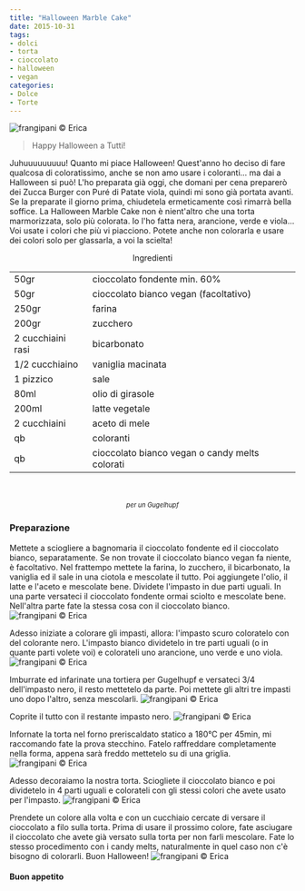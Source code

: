 ```yaml
---
title: "Halloween Marble Cake"
date: 2015-10-31
tags:
- dolci
- torta
- cioccolato
- halloween
- vegan
categories:
- Dolce
- Torte
---
```

![](header.jpg "frangipani © Erica")

> Happy Halloween a Tutti!

Juhuuuuuuuuu! Quanto mi piace Halloween! Quest'anno ho deciso di fare qualcosa di coloratissimo, anche se non amo usare i coloranti... ma dai a Halloween si può! L'ho preparata già oggi, che domani per cena preparerò dei Zucca Burger con Puré di Patate viola, quindi mi sono già portata avanti. Se la preparate il giorno prima, chiudetela ermeticamente così rimarrà bella soffice. La Halloween Marble Cake non è nient'altro che una torta marmorizzata, solo più colorata. Io l'ho fatta nera, arancione, verde e viola... Voi usate i colori che più vi piacciono. Potete anche non colorarla e usare dei colori solo per glassarla, a voi la scielta!


<div id="wrapper" style="text-align: center">
  <div id="yourdiv" style="display: inline-block;">
    <div class="ingredients">
      <div class="ingredients-title">Ingredienti</div>
      <table>
        <tbody>
          </tr>
          <tr>
            <td>50gr</td>
            <td>cioccolato fondente min. 60%</td>
          </tr>
          <tr>
            <td>50gr</td>
            <td>cioccolato bianco vegan (facoltativo)</td>
          </tr>
          <tr>
            <td>250gr</td>
            <td>farina</td>
          </tr>
          <tr>
            <td>200gr</td>
            <td>zucchero</td>
          </tr>
          <tr>
            <td>2 cucchiaini rasi</td>
            <td>bicarbonato</td>
          </tr>
          <tr>
            <td>1/2 cucchiaino</td>
            <td>vaniglia macinata</td>
          </tr>
          <tr>
            <td>1 pizzico</td>
            <td>sale</td>
          </tr>
          <tr>
            <td>80ml</td>
            <td>olio di girasole</td>
          </tr>
          <tr>
            <td>200ml</td>
            <td>latte vegetale</td>
          </tr>
          <tr>
            <td>2 cucchiaini</td>
            <td>aceto di mele</td>
          </tr>
          <tr>
            <td>qb</td>
            <td>coloranti</td>
          </tr>
          <tr>
            <td>qb</td>
            <td>cioccolato bianco vegan o candy melts colorati</td>  
          </tr>
        </tbody>
      </table>
      <br></br>
      <i class="pull-right" style="font-size: 80%;">per un Gugelhupf</i>
    </div>
  </div>
</div>


<h3>
  <font color="grey">
    <i class="fa fa-cogs"></i>
  </font> Preparazione
</h3>

Mettete a sciogliere a bagnomaria il cioccolato fondente ed il cioccolato bianco, separatamente. Se non trovate il cioccolato bianco vegan fa niente, è facoltativo. Nel frattempo mettete la farina, lo zucchero, il bicarbonato, la vaniglia ed il sale in una ciotola e mescolate il tutto. Poi aggiungete l'olio, il latte e l'aceto e mescolate bene. Dividete l'impasto in due parti uguali. In una parte versateci il cioccolato fondente ormai sciolto e mescolate bene. Nell'altra parte fate la stessa cosa con il cioccolato bianco. 
![](impasti.jpg "frangipani © Erica")

Adesso iniziate a colorare gli impasti, allora: l'impasto scuro coloratelo con del colorante nero. L'impasto bianco dividetelo in tre parti uguali (o in quante parti volete voi) e colorateli uno arancione, uno verde e uno viola.
![](impasticolorati.jpg "frangipani © Erica")

Imburrate ed infarinate una tortiera per Gugelhupf e versateci 3/4 dell'impasto nero, il resto mettetelo da parte. Poi mettete gli altri tre impasti uno dopo l'altro, senza mescolarli.
![](teglia1.jpg "frangipani © Erica")

Coprite il tutto con il restante impasto nero.
![](teglia2.jpg "frangipani © Erica")

Infornate la torta nel forno preriscaldato statico a 180°C per 45min, mi raccomando fate la prova stecchino. Fatelo raffreddare completamente nella forma, appena sarà freddo mettetelo su di una griglia.
![](sfornato.jpg "frangipani © Erica")

Adesso decoraiamo la nostra torta. Sciogliete il cioccolato bianco e poi dividetelo in 4 parti uguali e colorateli con gli stessi colori che avete usato per l'impasto.
![](glassa.jpg "frangipani © Erica")

Prendete un colore alla volta e con un cucchiaio cercate di versare il cioccolato a filo sulla torta. Prima di usare il prossimo colore, fate asciugare il cioccolato che avete già versato sulla torta per non farli mescolare. Fate lo stesso procedimento con i candy melts, naturalmente in quel caso non c'è bisogno di colorarli. Buon Halloween!
![](risultato.jpg "frangipani © Erica")


<h4>Buon appetito
  <font color="red">
    <i class="fa fa-smile-o"></i>
  </font>
</h4>